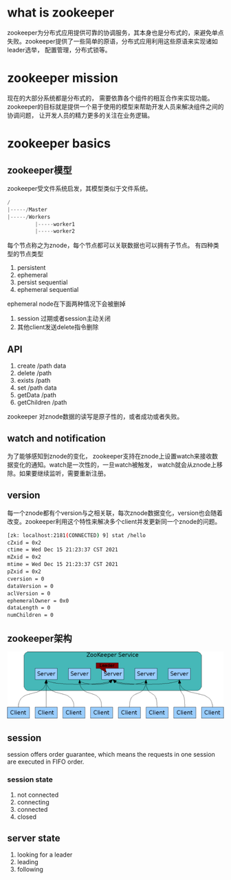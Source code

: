 # what is zookeeper
zookeeper为分布式应用提供可靠的协调服务，其本身也是分布式的，来避免单点失败。zookeeper提供了一些简单的原语，分布式应用利用这些原语来实现诸如leader选举， 配置管理，分布式锁等。

# zookeeper mission
现在的大部分系统都是分布式的， 需要依靠各个组件的相互合作来实现功能。zookeeper的目标就是提供一个易于使用的模型来帮助开发人员来解决组件之间的协调问题， 让开发人员的精力更多的关注在业务逻辑。

# zookeeper basics

## zookeeper模型

zookeeper受文件系统启发，其模型类似于文件系统。

```java
/
|-----/Master
|-----/Workers
         |-----worker1
         |-----worker2
```

每个节点称之为znode，每个节点都可以关联数据也可以拥有子节点。 有四种类型的节点类型
1. persistent
2. ephemeral
3. persist sequential
4. ephemeral sequential

ephemeral node在下面两种情况下会被删掉
1. session 过期或者session主动关闭
2. 其他client发送delete指令删除

## API
1. create /path data
2. delete /path
3. exists /path
4. set /path data
5. getData /path 
6. getChildren /path

zookeeper 对znode数据的读写是原子性的，或者成功或者失败。
## watch and notification
为了能够感知到znode的变化， zookeeper支持在znode上设置watch来接收数据变化的通知。watch是一次性的，一旦watch被触发， watch就会从znode上移除。如果要继续监听，需要重新注册。

## version
每一个znode都有个version与之相关联，每次znode数据变化，version也会随着改变。zookeeper利用这个特性来解决多个client并发更新同一个znode的问题。

```bash
[zk: localhost:2181(CONNECTED) 9] stat /hello
cZxid = 0x2
ctime = Wed Dec 15 21:23:37 CST 2021
mZxid = 0x2
mtime = Wed Dec 15 21:23:37 CST 2021
pZxid = 0x2
cversion = 0
dataVersion = 0
aclVersion = 0
ephemeralOwner = 0x0
dataLength = 0
numChildren = 0
```

## zookeeper架构

![zookeeper architecture](../images/zookeeper/zkservice.jpg)

## session

session offers order guarantee, which means the requests in one session are executed in FIFO order.

### session state
1. not connected
2. connecting
3. connected
4. closed

## server state
1. looking for a leader
2. leading
3. following
